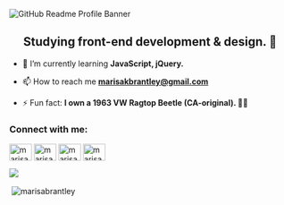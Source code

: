 ![GitHub Readme Profile Banner](https://user-images.githubusercontent.com/60168324/101110387-bc417780-358d-11eb-9a55-c0ca73828bc3.png)
<h2 align="center">Studying front-end development & design. 🦄</h2>


- 🌱 I’m currently learning **JavaScript, jQuery.**

- 📫 How to reach me **marisakbrantley@gmail.com**

- ⚡ Fun fact: **I own a 1963 VW Ragtop Beetle (CA-original). 🤙🏻**

<h3 align="left">Connect with me:</h3>
<p align="left">
<a href="https://codepen.io/marisab" target="blank"><img align="center" src="https://cdn.jsdelivr.net/npm/simple-icons@3.0.1/icons/codepen.svg" alt="marisab" height="30" width="40" /></a>
<a href="https://twitter.com/marisabrantley" target="blank"><img align="center" src="https://cdn.jsdelivr.net/npm/simple-icons@3.0.1/icons/twitter.svg" alt="marisabrantley" height="30" width="40" /></a>
<a href="https://fb.com/marisa.marlowbrantley" target="blank"><img align="center" src="https://cdn.jsdelivr.net/npm/simple-icons@3.0.1/icons/facebook.svg" alt="marisa.marlowbrantley" height="30" width="40" /></a>
<a href="https://instagram.com/marisab_oc" target="blank"><img align="center" src="https://cdn.jsdelivr.net/npm/simple-icons@3.0.1/icons/instagram.svg" alt="marisab_oc" height="30" width="40" /></a>
</p>

![](https://komarev.com/ghpvc/?username=marisabrantley&color=ffb6c1)

<p>&nbsp;<img align="center" src="https://github-readme-stats.vercel.app/api?username=marisabrantley&show_icons=true&locale=en" alt="marisabrantley" /></p>

